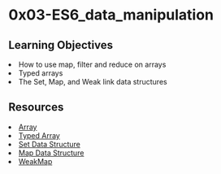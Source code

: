 # 0x03-ES6_data_manipulation

## Learning Objectives
<li>How to use map, filter and reduce on arrays</li>
<li>Typed arrays</li>
<li>The Set, Map, and Weak link data structures</li>

## Resources
<li><a href="https://intranet.alxswe.com/rltoken/bcXqK1IaIHtrZ45sv0RxsQ" target="_blank" title="Array">Array</a></li>
<li><a href="https://intranet.alxswe.com/rltoken/YZ5RtzAPTaWtF00MYbXuVw" target="_blank" title="Typed Array">Typed Array</a></li>
<li><a href="https://intranet.alxswe.com/rltoken/Ch8vq39y9QnlTMr8CymgEg" target="_blank" title="Set Data Structure">Set Data Structure</a></li>
<li><a href="https://intranet.alxswe.com/rltoken/W29MV3f8Ii4HmeJSALNIpw" target="_blank" title="Map Data Structure">Map Data Structure</a></li>
<li><a href="https://intranet.alxswe.com/rltoken/pSetFVFeIR660GPE0flPdg" target="_blank" title="WeakMap">WeakMap</a></li>

